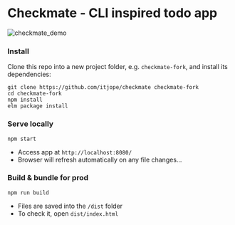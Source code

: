 # Checkmate - CLI inspired todo app

![checkmate_demo](https://dl.dropboxusercontent.com/u/7738772/checkmate_demo.gif)

### Install
Clone this repo into a new project folder, e.g. `checkmate-fork`, and install its dependencies:
```
git clone https://github.com/itjope/checkmate checkmate-fork
cd checkmate-fork
npm install
elm package install
```

### Serve locally
```
npm start
```
* Access app at `http://localhost:8080/`
* Browser will refresh automatically on any file changes...


### Build & bundle for prod
```
npm run build
```

* Files are saved into the `/dist` folder
* To check it, open `dist/index.html`
